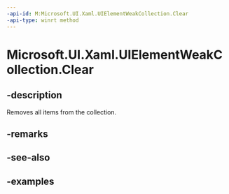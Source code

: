 ```yaml
---
-api-id: M:Microsoft.UI.Xaml.UIElementWeakCollection.Clear
-api-type: winrt method
---
```


<!-- Method syntax.
public void UIElementWeakCollection.Clear()
-->

# Microsoft.UI.Xaml.UIElementWeakCollection.Clear

## -description

Removes all items from the collection.

## -remarks

## -see-also

## -examples

